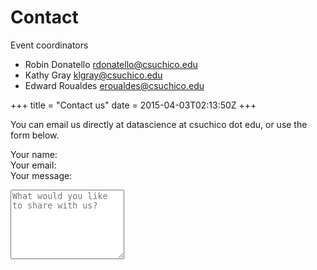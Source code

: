 # Contact

Event coordinators

* Robin Donatello rdonatello@csuchico.edu
* Kathy Gray klgray@csuchico.edu
* Edward Roualdes eroualdes@csuchico.edu

+++ title = "Contact us" date = 2015-04-03T02:13:50Z +++

You can email us directly at datascience at csuchico dot edu, or use the form below.  

Your name:   
Your email:   
Your message:  
<textarea rows="7" name="message" id="message" required="required" class="form-control" placeholder="What would you like to share with us?"></textarea>